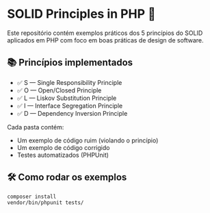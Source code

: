 # SOLID Principles in PHP 🧱

Este repositório contém exemplos práticos dos 5 princípios do SOLID aplicados em PHP com foco em boas práticas de design de software.

## 📚 Princípios implementados

- ✅ S — Single Responsibility Principle
- ✅ O — Open/Closed Principle
- ✅ L — Liskov Substitution Principle
- ✅ I — Interface Segregation Principle
- ✅ D — Dependency Inversion Principle

Cada pasta contém:
- Um exemplo de código ruim (violando o princípio)
- Um exemplo de código corrigido
- Testes automatizados (PHPUnit)

## 🛠️ Como rodar os exemplos

```bash
composer install
vendor/bin/phpunit tests/
